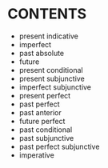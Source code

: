 # CONTENTS  
- present indicative
- imperfect 
- past absolute 
- future 
- present conditional 
- present subjunctive 
- imperfect subjunctive 
- present perfect 
- past perfect 
- past anterior
- future perfect 
- past conditional 
- past subjunctive  
- past perfect subjunctive 
- imperative 